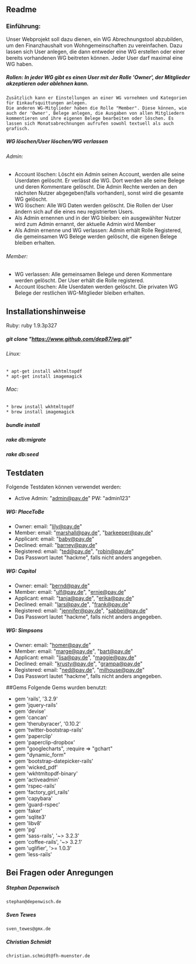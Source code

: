 ## Readme

### Einführung:
Unser Webprojekt soll dazu dienen, ein WG Abrechnungstool abzubilden, um den Finanzhaushalt von Wohngemeinschaften zu vereinfachen.
Dazu lassen sich User anlegen, die dann entweder eine WG erstellen oder einer bereits vorhandenen WG beitreten können. Jeder User darf maximal eine WG haben. 

##### Rollen: In jeder WG gibt es einen User mit der Rolle 'Owner', der Mitglieder akzeptieren oder ablehnen kann.
	Zusätzlich kann er Einstellungen an einer WG vornehmen und Kategorien für Einkaufsquittungen anlegen.
	Die anderen WG-Mitglieder haben die Rolle "Member". Diese können, wie auch der 'Owner', Belege anlegen, die Ausgaben von allen Mitgliedern kommentieren und ihre eigenen Belege bearbeiten oder löschen. Es lassen sich Monatsabrechnungen aufrufen sowohl textuell als auch grafisch.
##### WG löschen/User löschen/WG verlassen
###### Admin: 
* Account löschen: Löscht ein Admin seinen Account, werden alle seine Userdaten gelöscht. 		Er verlässt die WG. Dort werden alle seine Belege und deren Kommentare gelöscht. Die Admin Rechte werden an den nächsten Nutzer abgegeben(falls vorhanden), sonst wird die gesamte WG gelöscht.
* WG löschen: Alle WG Daten werden gelöscht. Die Rollen der User ändern sich auf die eines neu registrierten Users.
* Als Admin ernennen und in der WG bleiben: ein ausgewählter Nutzer wird zum Admin ernannt, der aktuelle Admin wird Member
* Als Admin ernenne und WG verlassen: Admin erhält Rolle Registered, die gemeinsamen WG Belege werden gelöscht, die eigenen Belege bleiben erhalten.
###### Member: 
* WG verlassen: Alle gemeinsamen Belege und deren Kommentare werden gelöscht. Der User erhält die Rolle registered.
* Account löschen: Alle Userdaten werden gelöscht. Die privaten WG Belege der restlichen WG-Mitglieder bleiben erhalten.

## Installationshinweise
Ruby:	ruby 1.9.3p327

##### git clone "https://www.github.com/dep87/wg.git"
###### Linux: 
	* apt-get install wkhtmltopdf
	* apt-get install imagemagick
###### Mac: 
	* brew install wkhtmltopdf
	* brew install imagemagick
##### bundle install
##### rake db:migrate
##### rake db:seed

## Testdaten
Folgende Testdaten können verwendet werden:
* Active Admin: "admin@pay.de" PW: "admin123"

##### WG: PlaceToBe
* Owner: email: "lily@pay.de" 
* Member: email: "marshall@pay.de", "barkeeper@pay.de"
* Applicant: email: "baby@pay.de"
* Declined: email: "barney@pay.de"
* Registered: email: "ted@pay.de", "robin@pay.de"
* Das Passwort lautet "hackme", falls nicht anders angegeben.

##### WG: Capitol
* Owner: email: "bernd@pay.de" 
* Member: email: "ulf@pay.de", "ernie@pay.de"
* Applicant: email: "tanja@pay.de", "erika@pay.de"
* Declined: email: "lars@pay.de", "frank@pay.de"
* Registered: email: "jennifer@pay.de", "sabbel@pay.de"
* Das Passwort lautet "hackme", falls nicht anders angegeben.

##### WG: Simpsons
* Owner: email: "homer@pay.de" 
* Member: email: "marge@pay.de", "bart@pay.de"
* Applicant: email: "lisa@pay.de", "maggie@pay.de"
* Declined: email: "krusty@pay.de", "grampa@pay.de"
* Registered: email: "ned@pay.de", "milhouse@pay.de"
* Das Passwort lautet "hackme", falls nicht anders angegeben.

##Gems
Folgende Gems wurden benutzt:
* gem 'rails', '3.2.9'
* gem 'jquery-rails'
* gem 'devise'
* gem 'cancan'
* gem 'therubyracer', '0.10.2'
* gem 'twitter-bootstrap-rails'
* gem 'paperclip'
* gem 'paperclip-dropbox'
* gem "googlecharts", :require => "gchart"
* gem "dynamic_form"
* gem 'bootstrap-datepicker-rails'
* gem 'wicked_pdf'
* gem 'wkhtmltopdf-binary'
* gem 'activeadmin'
* gem 'rspec-rails'
* gem 'factory_girl_rails'
* gem 'capybara'
* gem 'guard-rspec'
* gem 'faker'
* gem 'sqlite3'
* gem 'libv8'
* gem 'pg'
* gem 'sass-rails', '~> 3.2.3'
* gem 'coffee-rails', '~> 3.2.1'
* gem 'uglifier', '>= 1.0.3'
* gem 'less-rails'

## Bei Fragen oder Anregungen
##### Stephan Depenwisch
	stephan@depenwisch.de
##### Sven Tewes
	sven_tewes@gmx.de
##### Christian Schmidt
	christian.schmidt@fh-muenster.de